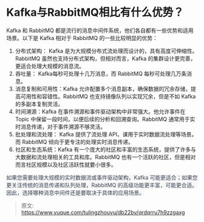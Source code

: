 # Kafka与RabbitMQ相比有什么优势？

Kafka 和 RabbitMQ 都是流行的消息中间件系统，他们各自都有一些优势和适用场景。以下是 Kafka 相对于 RabbitMQ 的一些比较明显的优势：

1. 分布式架构： Kafka 是为大规模分布式流处理而设计的，具有高度可伸缩性。RabbitMQ 虽然也支持分布式架构，但相对而言，Kafka 的集群设计更完善，更适合处理大规模的消息流。
2. 吞吐量： Kafka每秒可处理十几万消息，而 RabbitMQ 每秒可处理几万条消息。
3. 消息复制和可用性：Kafka 允许配置多个消息副本，确保数据的冗余存储，提高可用性和容错性。RabbitMQ 也支持镜像队列以实现冗余，但是不如 Kafka 的多副本复制灵活。
4. 时间溯源：Kafka 在事件溯源和事件驱动架构中非常强大。他允许事件在 Topic 中保留一段时间，以便后续的分析和回溯查询。RabbitMQ 通常用于实时消息传递，对于事件溯源不够灵活。
5. 批处理和流处理： Kafka 提供了流处理 API，课用于实时数据流处理等场景。而 RabbitMQ 倾向于更专注的处理实时消息传递。
6. 社区和生态系统：Kafka 有一个庞大的社区和丰富的生态系统，提供了许多与大数据和流处理相关的工具和库。RabbitMQ 也有一个活跃的社区，但是相对而言社区规模以及社区活跃性就要小很多。

<font style="color:rgb(55, 65, 81);background-color:rgb(247, 247, 248);">如果您需要处理大规模的实时数据流或事件驱动架构，Kafka 可能更适合；如果您更关注传统的消息传递和队列处理，RabbitMQ 的高级功能更丰富，可能更合适。因此，选择哪种消息中间件还是要取决于具体的应用场景。</font>



> 原文: <https://www.yuque.com/tulingzhouyu/db22bv/qrdqrru7h9zzgaxg>